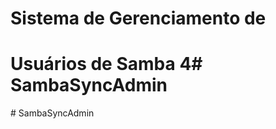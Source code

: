 # Sistema de Gerenciamento de
# Usuários de Samba 4#   S a m b a S y n c A d m i n  
 #   S a m b a S y n c A d m i n  
 
